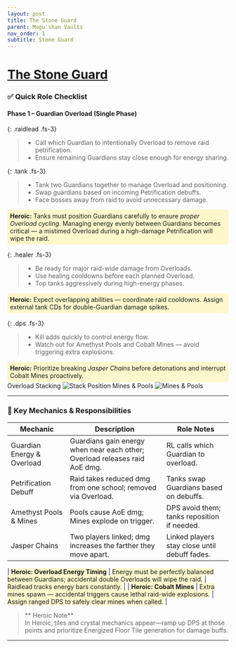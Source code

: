 ```yaml
---
layout: post
title: The Stone Guard
parent: Mogu'shan Vaults
nav_order: 1
subtitle: Stone Guard
---
```


# [The Stone Guard](https://www.wowhead.com/mop-classic/npc=61442/the-stone-guard)

### ✅ Quick Role Checklist

#### Phase 1 – Guardian Overload (Single Phase)

<div class="content-with-image" markdown="1">
  <div class="main-content" markdown="1">

{: .raidlead .fs-3}
> * Call which Guardian to intentionally Overload to remove raid petrification.
> * Ensure remaining Guardians stay close enough for energy sharing.

{: .tank .fs-3}
> * Tank two Guardians together to manage Overload and positioning.
> * Swap guardians based on incoming Petrification debuffs.
> * Face bosses away from raid to avoid unnecessary damage.

<div style="background-color:#fff7cc; padding:6px; border-radius:6px; margin-top:6px;">
<strong>Heroic:</strong> Tanks must position Guardians carefully to ensure <em>proper Overload cycling</em>. Managing energy evenly between Guardians becomes critical — a mistimed Overload during a high-damage Petrification will wipe the raid.
</div>

{: .healer .fs-3}
> * Be ready for major raid-wide damage from Overloads.
> * Use healing cooldowns before each planned Overload.
> * Top tanks aggressively during high-energy phases.

<div style="background-color:#fff7cc; padding:6px; border-radius:6px; margin-top:6px;">
<strong>Heroic:</strong> Expect overlapping abilities — coordinate raid cooldowns. Assign external tank CDs for double-Guardian damage spikes.
</div>

{: .dps .fs-3}
> * Kill adds quickly to control energy flow.
> * Watch out for Amethyst Pools and Cobalt Mines — avoid triggering extra explosions.

<div style="background-color:#fff7cc; padding:6px; border-radius:6px; margin-top:6px;">
<strong>Heroic:</strong> Prioritize breaking <em>Jasper Chains</em> before detonations and interrupt Cobalt Mines proactively.
</div>

</div>
  <div class="side-image">
    Overload Stacking
    <img src="{{site.url}}/MSV/assets/images/StoneGuard_Stack.png" alt="Stack Position" />
    Mines & Pools
    <img src="{{site.url}}/MSV/assets/images/StoneGuard_Pools.png" alt="Mines & Pools" />
  </div>
</div>

---

### 🧠 Key Mechanics & Responsibilities

| **Mechanic**                | **Description**                                                            | **Role Notes**                                  |
|----------------------------|----------------------------------------------------------------------------|-------------------------------------------------|
| Guardian Energy & Overload | Guardians gain energy when near each other; Overload releases raid AoE dmg. | RL calls which Guardian to overload.            |
| Petrification Debuff       | Raid takes reduced dmg from one school; removed via Overload.              | Tanks swap Guardians based on debuffs.          |
| Amethyst Pools & Mines     | Pools cause AoE dmg; Mines explode on trigger.                             | DPS avoid them; tanks reposition if needed.     |
| Jasper Chains             | Two players linked; dmg increases the farther they move apart.             | Linked players stay close until debuff fades.   |

| <span style="background-color:#fff7cc;"><strong>Heroic: Overload Energy Timing</strong></span> | <span style="background-color:#fff7cc;">Energy must be perfectly balanced between Guardians; accidental double Overloads will wipe the raid.</span> | <span style="background-color:#fff7cc;">Raidlead tracks energy bars constantly.</span> |
| <span style="background-color:#fff7cc;"><strong>Heroic: Cobalt Mines</strong></span> | <span style="background-color:#fff7cc;">Extra mines spawn — accidental triggers cause lethal raid-wide explosions.</span> | <span style="background-color:#fff7cc;">Assign ranged DPS to safely clear mines when called.</span> |

> ** Heroic Note**  
> In Heroic, tiles and crystal mechanics appear—ramp up DPS at those points and prioritize Energized Floor Tile generation for damage buffs.

---
